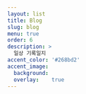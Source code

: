 ```yaml
---
layout: list
title: Blog
slug: blog
menu: true
order: 6
description: >
  일상 기록일지
accent_color: '#268bd2'
accent_image:
  background: 
  overlay:    true
---
```

